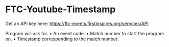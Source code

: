 # FTC-Youtube-Timestamp

Get an API key here:
https://ftc-events.firstinspires.org/services/API

Program will ask for. 
•	An event code.
•	Match number to start the program on.
•	Timestamp corresponding to the match number.

